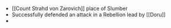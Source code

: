 - [[Count Strahd von Zarovich]] place of Slumber
- Successfully defended an attack in a Rebellion lead by [[Doru]]
- 